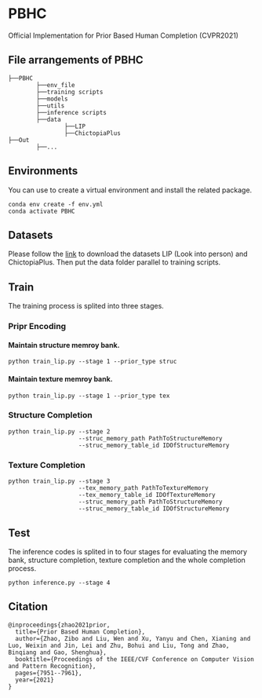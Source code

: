 # PBHC
Official Implementation for Prior Based Human Completion (CVPR2021)

## File arrangements of PBHC
```
├──PBHC
        ├──env_file
        ├──training scripts
        ├──models
        ├──utils
        ├──inference scripts
        ├──data
                ├──LIP
                ├──ChictopiaPlus
├──Out
        ├──...

```

##  Environments
You can use to create a virtual environment and install the related package.
```
conda env create -f env.yml
conda activate PBHC
```

## Datasets
Please follow the [link](https://drive.google.com/drive/folders/1-Acy2gDKVJhB-MP_KllABj-kgWQxiVwQ?usp=sharing) to download the datasets LIP (Look into person) and ChictopiaPlus. 
Then put the data folder parallel to training scripts.

## Train
The training process is splited into three stages.
### Pripr Encoding
#### Maintain structure memroy bank.
```
python train_lip.py --stage 1 --prior_type struc
```
#### Maintain texture memroy bank.
```
python train_lip.py --stage 1 --prior_type tex
```
### Structure Completion
```
python train_lip.py --stage 2 
                    --struc_memory_path PathToStructureMemory 
                    --struc_memory_table_id IDOfStructureMemory
```
### Texture Completion
```
python train_lip.py --stage 3 
                    --tex_memory_path PathToTextureMemory 
                    --tex_memory_table_id IDOfTextureMemory 
                    --struc_memory_path PathToStructureMemory 
                    --struc_memory_table_id IDOfStructureMemory
```
## Test
The inference codes is splited in to four stages for evaluating the memory bank, structure completion, texture completion and the whole completion process.
```
python inference.py --stage 4
```

## Citation
```
@inproceedings{zhao2021prior,
  title={Prior Based Human Completion},
  author={Zhao, Zibo and Liu, Wen and Xu, Yanyu and Chen, Xianing and Luo, Weixin and Jin, Lei and Zhu, Bohui and Liu, Tong and Zhao, Binqiang and Gao, Shenghua},
  booktitle={Proceedings of the IEEE/CVF Conference on Computer Vision and Pattern Recognition},
  pages={7951--7961},
  year={2021}
}
```

